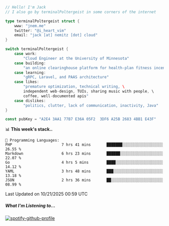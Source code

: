 ```go
// Hello! I'm Jack
// I also go by terminalPoltergeist in some corners of the internet

type terminalPoltergeist struct {
    www: "jnem.me"
    twitter: "@i_heart_vim"
    email: "jack [at] nemitz [dot] cloud"
}

switch terminalPoltergeist {
    case work:
        "Cloud Engineer at the University of Minnesota"
    case building:
        "an online clearinghouse platform for health-plan fitness incentive programs"
    case learning:
        "gRPC, Laravel, and PAAS architecture"
    case likes:
        "premature optimization, technical writing, \
        independent web-design, TUIs, sharing music with people, \
        coffee, well-documented apis"
    case dislikes:
        "politics, clutter, lack of communication, inactivity, Java"
}

const pubKey = "A2E4 3AA1 77B7 E36A 05F2  3DF6 A25B 2683 4BB1 E43F"
```

<!--START_SECTION:waka-->
📊 **This week's stack..** 

```text
💬 Programming Languages: 
PHP                      7 hrs 41 mins       ███████░░░░░░░░░░░░░░░░░░   26.55 % 
Markdown                 6 hrs 23 mins       ██████░░░░░░░░░░░░░░░░░░░   22.07 % 
Go                       4 hrs 5 mins        ████░░░░░░░░░░░░░░░░░░░░░   14.12 % 
YAML                     3 hrs 48 mins       ███░░░░░░░░░░░░░░░░░░░░░░   13.18 % 
JSON                     2 hrs 36 mins       ██░░░░░░░░░░░░░░░░░░░░░░░   08.99 % 
```


 Last Updated on 10/21/2025 00:59 UTC
<!--END_SECTION:waka-->

##### What I'm Listening to...

[![spotify-github-profile](https://jnem.me/listening-item?maxAge=2592000)](https://jnem.me/listening)
